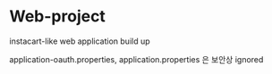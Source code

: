 # Web-project
instacart-like web application build up

application-oauth.properties,
application.properties 은 보안상 ignored
